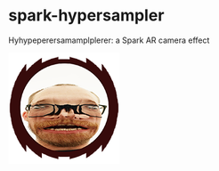 # spark-hypersampler

Hyhypeperersamamplplerer: a Spark AR camera effect

![hypersampler-icon.png](hypersampler-icon.png)
